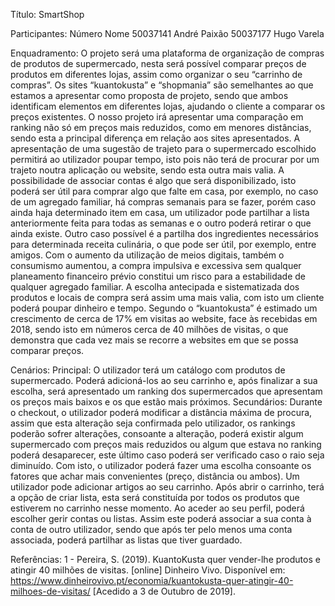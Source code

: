 Título: SmartShop

Participantes:
Número
Nome
50037141
André Paixão
50037177
Hugo Varela

Enquadramento:
	O projeto será uma plataforma de organização de compras de produtos de supermercado, nesta será possível comparar preços de produtos em diferentes lojas, assim como organizar o seu “carrinho de compras”.
	Os sites “kuantokusta” e “shopmania” são semelhantes ao que estamos a apresentar como proposta de projeto, sendo que ambos identificam elementos em diferentes lojas, ajudando o cliente a comparar os preços existentes. O nosso projeto irá apresentar uma comparação em ranking não só em preços mais reduzidos, como em menores distâncias, sendo esta a principal diferença em relação aos sites apresentados. A apresentação de uma sugestão de trajeto para o supermercado escolhido permitirá ao utilizador poupar tempo, isto pois não terá de procurar por um trajeto noutra aplicação ou website, sendo esta outra mais valia.
	A possibilidade de associar contas é algo que será disponibilizado, isto poderá ser útil para comprar algo que falte em casa, por exemplo, no caso de um agregado familiar, há compras semanais para se fazer, porém caso ainda haja determinado item em casa, um utilizador pode partilhar a lista anteriormente feita para todas as semanas e o outro poderá retirar o que ainda existe. Outro caso possível é a partilha dos ingredientes necessários para determinada receita culinária, o que pode ser útil, por exemplo, entre amigos.
Com o aumento da utilização de meios digitais, também o consumismo aumentou, a compra impulsiva e excessiva sem qualquer planeamento financeiro prévio constitui um risco para a estabilidade de qualquer agregado familiar. A escolha antecipada e sistematizada dos produtos e locais de compra será assim uma mais valia, com isto um cliente poderá poupar dinheiro e tempo.
Segundo o “kuantokusta” é estimado um crescimento de cerca de 17% em visitas ao website, face às recebidas em 2018, sendo isto em números cerca de 40 milhões de visitas, o que demonstra que cada vez mais se recorre a websites em que se possa comparar preços.





Cenários:
Principal:
O utilizador terá um catálogo com produtos de supermercado. Poderá adicioná-los ao seu carrinho e, após finalizar a sua escolha, será apresentado um ranking dos supermercados que apresentam os preços mais baixos e os que estão mais próximos.
Secundários:
Durante o checkout, o utilizador poderá modificar a distância máxima de procura, assim que esta alteração seja confirmada pelo utilizador, os rankings poderão sofrer alterações, consoante a alteração, poderá existir algum supermercado com preços mais reduzidos ou algum que estava no ranking poderá desaparecer, este último caso poderá ser verificado caso o raio seja diminuído. Com isto, o utilizador poderá fazer uma escolha consoante os fatores que achar mais convenientes (preço, distância ou ambos).
Um utilizador pode adicionar artigos ao seu carrinho. Após abrir o carrinho, terá a opção de criar lista, esta será constituída por todos os produtos que estiverem no carrinho nesse momento.
Ao aceder ao seu perfil, poderá escolher gerir contas ou listas. Assim este poderá associar a sua conta à conta de outro utilizador, sendo que após ter pelo menos uma conta associada, poderá partilhar as listas que tiver guardado.






Referências:
1 - Pereira, S. (2019). KuantoKusta quer vender-lhe produtos e atingir 40 milhões de visitas. [online] Dinheiro Vivo. Disponível em: https://www.dinheirovivo.pt/economia/kuantokusta-quer-atingir-40-milhoes-de-visitas/ [Acedido a 3 de Outubro de 2019].


